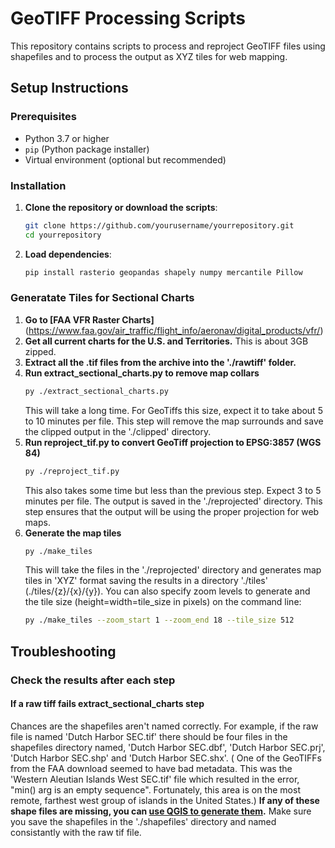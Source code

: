 # GeoTIFF Processing Scripts

This repository contains scripts to process and reproject GeoTIFF files using shapefiles and to process the output as XYZ tiles for web mapping.

## Setup Instructions

### Prerequisites

- Python 3.7 or higher
- `pip` (Python package installer)
- Virtual environment (optional but recommended)

### Installation

1. **Clone the repository or download the scripts**:
   ```bash
   git clone https://github.com/yourusername/yourrepository.git
   cd yourrepository
2. **Load dependencies**:
   ```bash
   pip install rasterio geopandas shapely numpy mercantile Pillow
### Generatate Tiles for Sectional Charts

 1. **Go to [FAA VFR Raster Charts]** (https://www.faa.gov/air_traffic/flight_info/aeronav/digital_products/vfr/)
 2. **Get all current charts for the U.S. and Territories.** This is about 3GB zipped. 
 3. **Extract all the .tif files from the archive into the './rawtiff' folder.**
 4. **Run extract_sectional_charts.py to remove map collars**
      ```bash
      py ./extract_sectional_charts.py
      ```
      This will take a long time. For GeoTiffs this size, expect it to take about 5 to 10 minutes per file. This step will remove the map surrounds and save the clipped output in the './clipped' directory. 
 5. **Run reproject_tif.py to convert GeoTiff projection to EPSG:3857 (WGS 84)**
      ```bash
      py ./reproject_tif.py
      ```
    This also takes some time but less than the previous step. Expect 3 to 5 minutes per file. The output is saved in the './reprojected' directory. This step ensures that the output will be using the proper projection for web maps. 
 6. **Generate the map tiles**
      ```bash
      py ./make_tiles
      ```
      This will take the files in the './reprojected' directory and generates map tiles in 'XYZ' format saving the results in a directory './tiles' (./tiles/{z}/{x}/{y}).
      You can also specify zoom levels to generate and the tile size (height=width=tile_size in pixels) on the command line: 
      ```bash
      py ./make_tiles --zoom_start 1 --zoom_end 18 --tile_size 512
## Troubleshooting
### Check the results after each step
   #### If a raw tiff fails extract_sectional_charts step
   Chances are the shapefiles aren't named correctly. For example, if the raw file is named 'Dutch Harbor SEC.tif' there should be four files in the shapefiles directory named, 'Dutch Harbor SEC.dbf', 'Dutch Harbor SEC.prj', 'Dutch Harbor SEC.shp' and 'Dutch Harbor SEC.shx'. ( One of the GeoTIFFs from the FAA download seemed to have bad metadata. This was the 'Western Aleutian Islands West SEC.tif' file which resulted in the error, "min() arg is an empty sequence". Fortunately, this area is on the most remote, farthest west group of islands in the United States.)
   **If any of these shape files are missing, you can [use QGIS to generate them](https://arc2qgis.github.io/Basics/exporting_data.html).** Make sure you save the shapefiles in the './shapefiles' directory and named consistantly with the raw tif file.